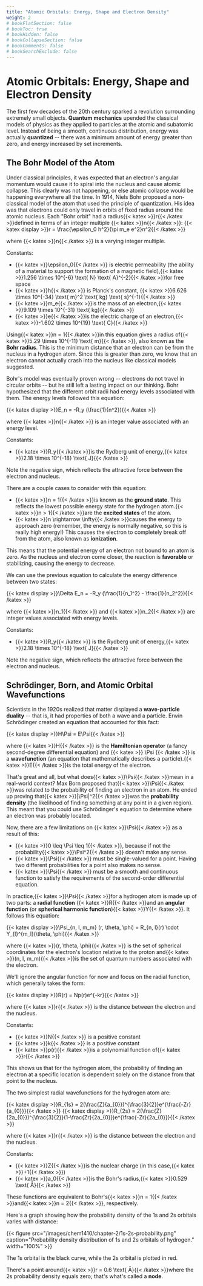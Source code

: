 ```yaml
---
title: "Atomic Orbitals: Energy, Shape and Electron Density"
weight: 2
# bookFlatSection: false
# bookToc: true
# bookHidden: false
# bookCollapseSection: false
# bookComments: false
# bookSearchExclude: false
---
```


# Atomic Orbitals: Energy, Shape and Electron Density

The first few decades of the 20th century sparked a revolution surrounding extremely small objects. **Quantum mechanics** upended the classical models of physics as they applied to particles at the atomic and subatomic level. Instead of being a smooth, continuous distribution, energy was actually **quantized** -- there was a minimum amount of energy greater than zero, and energy increased by set increments.

## The Bohr Model of the Atom

Under classical principles, it was expected that an electron's angular momentum would cause it to spiral into the nucleus and cause atomic collapse. This clearly was not happening, or else atomic collapse would be happening everywhere all the time. In 1914, Niels Bohr proposed a non-classical model of the atom that used the principle of quantization. His idea was that electrons could only travel in orbits of fixed radius around the atomic nucleus. Each "Bohr orbit" had a radius{{< katex >}}r{{< /katex >}}defined in terms of an integer multiple {{< katex >}}n{{< /katex >}}:
{{< katex display >}}r = \frac{\epsilon_0 h^2}{\pi m_e e^2}n^2{{< /katex >}}

where {{< katex >}}n{{< /katex >}} is a varying integer multiple.

Constants:

* {{< katex >}}\epsilon_0{{< /katex >}} is electric permeability (the ability of a material to support the formation of a magnetic field),{{< katex >}}1.256 \times 10^{-6} \text{ N} \text{ A}^{-2}{{< /katex >}}for free space
* {{< katex >}}h{{< /katex >}} is Planck's constant, {{< katex >}}6.626 \times 10^{-34} \text{ m}^2 \text{ kg} \text{ s}^{-1}{{< /katex >}}
* {{< katex >}}m_e{{< /katex >}}is the mass of an electron,{{< katex >}}9.109 \times 10^{-31} \text{ kg}{{< /katex >}}
* {{< katex >}}e{{< /katex >}}is the electric charge of an electron,{{< katex >}}-1.602 \times 10^{19} \text{ C}{{< /katex >}}

Using{{< katex >}}n = 1{{< /katex >}}in this equation gives a radius of{{< katex >}}5.29 \times 10^{-11} \text{ m}{{< /katex >}}, also known as the **Bohr radius**. This is the minimum distance that an electron can be from the nucleus in a hydrogen atom. Since this is greater than zero, we know that an electron cannot actually crash into the nucleus like classical models suggested.

Bohr's model was eventually proven wrong -- electrons do not travel in circular orbits -- but he still left a lasting impact on our thinking. Bohr hypothesized that the different orbit radii had energy levels associated with them. The energy levels followed this equation:

{{< katex display >}}E_n = -R_y (\frac{1}{n^2}){{< /katex >}}

where {{< katex >}}n{{< /katex >}} is an integer value associated with an energy level.

Constants:

* {{< katex >}}R_y{{< /katex >}}is the Rydberg unit of energy,{{< katex >}}2.18 \times 10^{-18} \text{ J}{{< /katex >}}

Note the negative sign, which reflects the attractive force between the electron and nucleus.

There are a couple cases to consider with this equation:

* {{< katex >}}n = 1{{< /katex >}}is known as the **ground state**. This reflects the lowest possible energy state for the hydrogen atom.{{< katex >}}n > 1{{< /katex >}}are the **excited states** of the atom.
* {{< katex >}}n \rightarrow \infty{{< /katex >}}causes the energy to approach zero (remember, the energy is normally negative, so this is really high energy!) This causes the electron to completely break off from the atom, also known as **ionization**.

This means that the potential energy of an electron not bound to an atom is zero. As the nucleus and electron come closer, the reaction is **favorable** or stabilizing, causing the energy to decrease.

We can use the previous equation to calculate the energy difference between two states:

{{< katex display >}}\Delta E_n = -R_y (\frac{1}{n_1^2} - \frac{1}{n_2^2}){{< /katex >}}

where {{< katex >}}n_1{{< /katex >}} and {{< katex >}}n_2{{< /katex >}} are integer values associated with energy levels.

Constants:

* {{< katex >}}R_y{{< /katex >}} is the Rydberg unit of energy,{{< katex >}}2.18 \times 10^{-18} \text{ J}{{< /katex >}}

Note the negative sign, which reflects the attractive force between the electron and nucleus.

## Schrödinger, Born, and Atomic Orbital Wavefunctions

Scientists in the 1920s realized that matter displayed a **wave-particle duality** -- that is, it had properties of both a wave and a particle. Erwin Schrödinger created an equation that accounted for this fact:

{{< katex display >}}H\Psi = E\Psi{{< /katex >}}

where {{< katex >}}H{{< /katex >}} is the **Hamiltonian operator** (a fancy second-degree differential equation) and {{< katex >}} \Psi {{< /katex >}} is a **wavefunction** (an equation that mathematically describes a particle).{{< katex >}}E{{< /katex >}}is the total energy of the electron.

That's great and all, but what does{{< katex >}}\Psi{{< /katex >}}mean in a real-world context? Max Born proposed that{{< katex >}}\Psi{{< /katex >}}was related to the probability of finding an electron in an atom. He ended up proving that{{< katex >}}|\Psi|^2{{< /katex >}}was the **probability density** (the likelihood of finding something at any point in a given region). This meant that you could use Schrödinger's equation to determine where an electron was probably located.

Now, there are a few limitations on {{< katex >}}\Psi{{< /katex >}} as a result of this:

* {{< katex >}}0 \leq \Psi \leq 1{{< /katex >}}, because if not the probability{{< katex >}}\Psi^2{{< /katex >}} doesn't make any sense.
* {{< katex >}}\Psi{{< /katex >}} must be single-valued for a point. Having two different probabilities for a point also makes no sense.
* {{< katex >}}\Psi{{< /katex >}} must be a smooth and continuous function to satisfy the requirements of the second-order differential equation.

In practice,{{< katex >}}\Psi{{< /katex >}}for a hydrogen atom is made up of two parts: a **radial function** {{< katex >}}R{{< /katex >}}and an **angular function** (or **spherical harmonic function**){{< katex >}}Y{{< /katex >}}. It follows this equation:

{{< katex display >}}\Psi_{n, l, m_m} (r, \theta, \phi) = R_{n, l}(r) \cdot Y_{l}^{m_l}(\theta, \phi){{< /katex >}}

where {{< katex >}}(r, \theta, \phi){{< /katex >}} is the set of spherical coordinates for the electron's location relative to the proton and{{< katex >}}(n, l, m_m){{< /katex >}}is the set of quantum numbers associated with the electron.

We'll ignore the angular function for now and focus on the radial function, which generally takes the form:

{{< katex display >}}R(r) = Np(r)e^{-kr}{{< /katex >}}

where {{< katex >}}r{{< /katex >}} is the distance between the electron and the nucleus.

Constants:

* {{< katex >}}N{{< /katex >}} is a positive constant</li>
* {{< katex >}}k{{< /katex >}} is a positive constant</li>
* {{< katex >}}p(r){{< /katex >}}is a polynomial function of{{< katex >}}r{{< /katex >}}

This shows us that for the hydrogen atom, the probability of finding an electron at a specific location is dependent solely on the distance from that point to the nucleus.

The two simplest radial wavefunctions for the hydrogen atom are:

{{< katex display >}}R_{1s} = 2(\frac{Z}{a_{0}})^{\frac{3}{2}}e^{\frac{-Zr}{a_{0}}}{{< /katex >}}
{{< katex display >}}R_{2s} = 2(\frac{Z}{2a_{0}})^{\frac{3}{2}}(1-\frac{Zr}{2a_{0}})e^{\frac{-Zr}{2a_{0}}}{{< /katex >}}

where {{< katex >}}r{{< /katex >}} is the distance between the electron and the nucleus.

Constants:

* {{< katex >}}Z{{< /katex >}}is the nuclear charge (in this case,{{< katex >}}+1{{< /katex >}})
* {{< katex >}}a_0{{< /katex >}}is the Bohr's radius,{{< katex >}}0.529 \text{ Å}{{< /katex >}}

These functions are equivalent to Bohr's{{< katex >}}n = 1{{< /katex >}}and{{< katex >}}n = 2{{< /katex >}}, respectively.

Here's a graph showing how the probability density of the 1s and 2s orbitals varies with distance:

{{< figure src="/images/chem1410/chapter-2/1s-2s-probability.png" caption="Probability density distribution of 1s and 2s orbitals of hydrogen." width="100%" >}}

The 1s orbital is the black curve, while the 2s orbital is plotted in red.

There's a point around{{< katex >}}r = 0.6 \text{ Å}{{< /katex >}}where the 2s probability density equals zero; that's what's called a **node**.

<!-- TODO: finish this chapter -->
